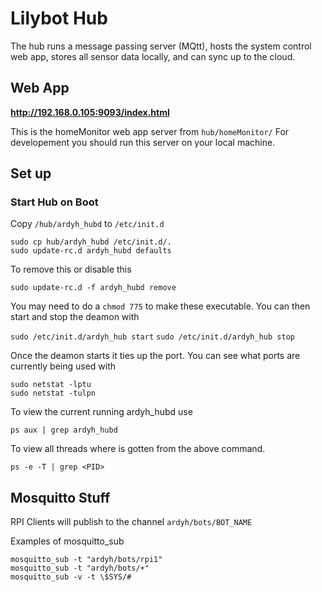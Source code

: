 # Lilybot Hub

The hub runs a message passing server (MQtt), hosts the system control web app, stores all sensor data locally, and can sync up to the cloud.


## Web App

**http://192.168.0.105:9093/index.html**

This is the homeMonitor web app server from `hub/homeMonitor/`
For developement you should run this server on your local machine. 



## Set up


### Start Hub on Boot

Copy `/hub/ardyh_hubd` to `/etc/init.d`


    sudo cp hub/ardyh_hubd /etc/init.d/.
    sudo update-rc.d ardyh_hubd defaults


To remove this or disable this

    sudo update-rc.d -f ardyh_hubd remove


You may need to do a `chmod 775` to make these executable. You can then start and stop the deamon with 

`sudo /etc/init.d/ardyh_hub start`
`sudo /etc/init.d/ardyh_hub stop`


Once the deamon starts it ties up the port. You can see what ports are currently being used with

```
sudo netstat -lptu
sudo netstat -tulpn
```


To view the current running ardyh_hubd use 
```
ps aux | grep ardyh_hubd
```

To view all threads where <PID> is gotten from the above command.
```
ps -e -T | grep <PID>
```

## Mosquitto Stuff
RPI Clients will publish to the channel `ardyh/bots/BOT_NAME`

Examples of mosquitto_sub

    mosquitto_sub -t "ardyh/bots/rpi1"
    mosquitto_sub -t "ardyh/bots/+"
    mosquitto_sub -v -t \$SYS/#

